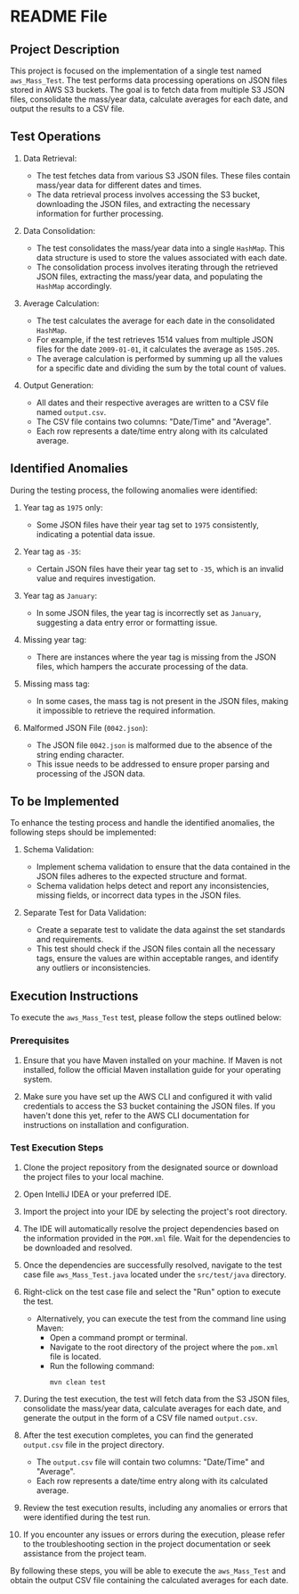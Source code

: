 # README File

## Project Description

This project is focused on the implementation of a single test named `aws_Mass_Test`. The test performs data processing operations on JSON files stored in AWS S3 buckets. The goal is to fetch data from multiple S3 JSON files, consolidate the mass/year data, calculate averages for each date, and output the results to a CSV file.

## Test Operations

1. Data Retrieval:
   - The test fetches data from various S3 JSON files. These files contain mass/year data for different dates and times.
   - The data retrieval process involves accessing the S3 bucket, downloading the JSON files, and extracting the necessary information for further processing.

2. Data Consolidation:
   - The test consolidates the mass/year data into a single `HashMap`. This data structure is used to store the values associated with each date.
   - The consolidation process involves iterating through the retrieved JSON files, extracting the mass/year data, and populating the `HashMap` accordingly.

3. Average Calculation:
   - The test calculates the average for each date in the consolidated `HashMap`.
   - For example, if the test retrieves 1514 values from multiple JSON files for the date `2009-01-01`, it calculates the average as `1505.205`.
   - The average calculation is performed by summing up all the values for a specific date and dividing the sum by the total count of values.

4. Output Generation:
   - All dates and their respective averages are written to a CSV file named `output.csv`.
   - The CSV file contains two columns: "Date/Time" and "Average".
   - Each row represents a date/time entry along with its calculated average.

## Identified Anomalies

During the testing process, the following anomalies were identified:

1. Year tag as `1975` only:
   - Some JSON files have their year tag set to `1975` consistently, indicating a potential data issue.

2. Year tag as `-35`:
   - Certain JSON files have their year tag set to `-35`, which is an invalid value and requires investigation.

3. Year tag as `January`:
   - In some JSON files, the year tag is incorrectly set as `January`, suggesting a data entry error or formatting issue.

4. Missing year tag:
   - There are instances where the year tag is missing from the JSON files, which hampers the accurate processing of the data.

5. Missing mass tag:
   - In some cases, the mass tag is not present in the JSON files, making it impossible to retrieve the required information.

6. Malformed JSON File (`0042.json`):
   - The JSON file `0042.json` is malformed due to the absence of the string ending character.
   - This issue needs to be addressed to ensure proper parsing and processing of the JSON data.

## To be Implemented

To enhance the testing process and handle the identified anomalies, the following steps should be implemented:

1. Schema Validation:
   - Implement schema validation to ensure that the data contained in the JSON files adheres to the expected structure and format.
   - Schema validation helps detect and report any inconsistencies, missing fields, or incorrect data types in the JSON files.

2. Separate Test for Data Validation:
   - Create a separate test to validate the data against the set standards and requirements.
   - This test should check if the JSON files contain all the necessary tags, ensure the values are within acceptable ranges, and identify any outliers or inconsistencies.

## Execution Instructions

To execute the `aws_Mass_Test` test, please follow the steps outlined below:

### Prerequisites

1. Ensure that you have Maven installed on your machine. If Maven is not installed, follow the official Maven installation guide for your operating system.

2. Make sure you have set up the AWS CLI and configured it with valid credentials to access the S3 bucket containing the JSON files. If you haven't done this yet, refer to the AWS CLI documentation for instructions on installation and configuration.

### Test Execution Steps

1. Clone the project repository from the designated source or download the project files to your local machine.

2. Open IntelliJ IDEA or your preferred IDE.

3. Import the project into your IDE by selecting the project's root directory.

4. The IDE will automatically resolve the project dependencies based on the information provided in the `POM.xml` file. Wait for the dependencies to be downloaded and resolved.

5. Once the dependencies are successfully resolved, navigate to the test case file `aws_Mass_Test.java` located under the `src/test/java` directory.

6. Right-click on the test case file and select the "Run" option to execute the test.

   - Alternatively, you can execute the test from the command line using Maven:
     - Open a command prompt or terminal.
     - Navigate to the root directory of the project where the `pom.xml` file is located.
     - Run the following command:
       ```
       mvn clean test
       ```

7. During the test execution, the test will fetch data from the S3 JSON files, consolidate the mass/year data, calculate averages for each date, and generate the output in the form of a CSV file named `output.csv`.

8. After the test execution completes, you can find the generated `output.csv` file in the project directory.

   - The `output.csv` file will contain two columns: "Date/Time" and "Average".
   - Each row represents a date/time entry along with its calculated average.

9. Review the test execution results, including any anomalies or errors that were identified during the test run.

10. If you encounter any issues or errors during the execution, please refer to the troubleshooting section in the project documentation or seek assistance from the project team.

By following these steps, you will be able to execute the `aws_Mass_Test` and obtain the output CSV file containing the calculated averages for each date.
